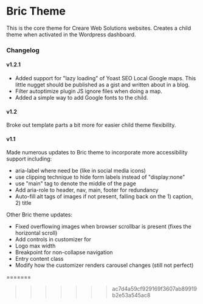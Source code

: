 # Bric Theme
This is the core theme for Creare Web Solutions websites. Creates a child theme when activated in the Wordpress dashboard.

### Changelog
#### v1.2.1
- Added support for "lazy loading" of Yoast SEO Local Google maps. This little nugget should be published as a gist and written about in a blog.
- Filter autoptimize plugin JS ignore files when doing a map.
- Added a simple way to add Google fonts to the child.

#### v1.2
Broke out template parts a bit more for easier child theme flexibility.


#### v1.1
Made numerous updates to Bric theme to incorporate more accessibility support including:

- aria-label where need be (like in social media icons)
- use clipping technique to hide form labels instead of "display:none"
- use "main" tag to denote the middle of the page
- Add aria-role to header, nav, main, footer for redundancy
- Auto-fill alt tags of images if not present, falling back on the 1) caption, 2) title

Other Bric theme updates:

- Fixed overflowing images when browser scrollbar is present (fixes the horizontal scroll)
- Add controls in customizer for
- Logo max width
- Breakpoint for non-collapse navigation
- Entry content class
- Modify how the customizer renders carousel changes (still not perfect)

=======
>>>>>>> ac7d4a59cf929169f3607ab89919b2e53a545ac8
